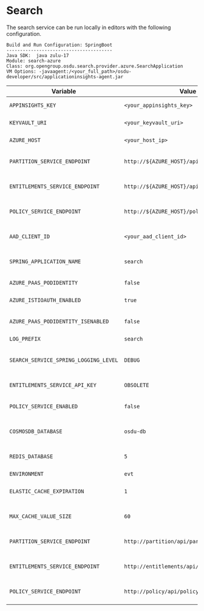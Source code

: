 # Search

The search service can be run locally in editors with the following configuration.

```
Build and Run Configuration: SpringBoot
---------------------------------------
Java SDK:  java zulu-17
Module: search-azure
Class: org.opengroup.osdu.search.provider.azure.SearchApplication
VM Options: -javaagent:/<your_full_path>/osdu-developer/src/applicationinsights-agent.jar
```

| Variable                             | Value                                          | Description                                |
|--------------------------------------|------------------------------------------------|--------------------------------------------|
| `APPINSIGHTS_KEY`                    | `<your_appinsights_key>`                       | Application Insights key                   |
| `KEYVAULT_URI`                       | `<your_keyvault_uri>`                          | Key Vault URI                              |
| `AZURE_HOST`                         | `<your_host_ip>`                               | Azure host IP                              |
| `PARTITION_SERVICE_ENDPOINT`         | `http://${AZURE_HOST}/api/partition/v1`        | Partition service endpoint                 |
| `ENTITLEMENTS_SERVICE_ENDPOINT`      | `http://${AZURE_HOST}/api/entitlements/v2`     | Entitlements service endpoint              |
| `POLICY_SERVICE_ENDPOINT`            | `http://${AZURE_HOST}/policy/api/policy/v1`    | Policy service endpoint                    |
| `AAD_CLIENT_ID`                      | `<your_aad_client_id>`                         | Active Directory client ID                 |
| `SPRING_APPLICATION_NAME`            | `search`                                       | Spring application name                    |
| `AZURE_PAAS_PODIDENTITY`             | `false`                                        | Azure PaaS pod identity                    |
| `AZURE_ISTIOAUTH_ENABLED`            | `true`                                         | Turn Istio auth on                         |
| `AZURE_PAAS_PODIDENTITY_ISENABLED`   | `false`                                        | Azure PaaS pod identity enabled            |
| `LOG_PREFIX`                         | `search`                                       | Log prefix                                 |
| `SEARCH_SERVICE_SPRING_LOGGING_LEVEL`| `DEBUG`                                        | Logging level for the Search service       |
| `ENTITLEMENTS_SERVICE_API_KEY`       | `OBSOLETE`                                     | API Key for Entitlements                   |
| `POLICY_SERVICE_ENABLED`             | `false`                                        | Enable Policy Service                      |
| `COSMOSDB_DATABASE`                  | `osdu-db`                                      | Cosmos DB database name                    |
| `REDIS_DATABASE`                     | `5`                                            | Redis database number                      |
| `ENVIRONMENT`                        | `evt`                                          | Environment                                |
| `ELASTIC_CACHE_EXPIRATION`           | `1`                                            | Elastic cache expiration                   |
| `MAX_CACHE_VALUE_SIZE`               | `60`                                           | Maximum cache value size                   |
| `PARTITION_SERVICE_ENDPOINT`         | `http://partition/api/partition/v1`            | Partition service endpoint                 |
| `ENTITLEMENTS_SERVICE_ENDPOINT`      | `http://entitlements/api/entitlements/v2`      | Entitlements service endpoint              |
| `POLICY_SERVICE_ENDPOINT`            | `http://policy/api/policy/v1`                  | Policy service endpoint                    |